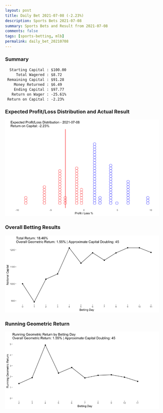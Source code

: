 ```yaml
---
layout: post
title: Daily Bet 2021-07-08 (-2.23%)
description: Sports Bets 2021-07-08
summary: Sports Bets and Result from 2021-07-08
comments: false
tags: [sports-betting, mlb]
permalink: daily_bet_20210708
---
```


### Summary
~~~
  Starting Capital : $100.00
     Total Wagered : $8.72
 Remaining Capital : $91.28
    Money Returned : $6.49
    Ending Capital : $97.77
   Return on Wager : -25.61%
 Return on Capital : -2.23%
 ~~~

### Expected Profit/Loss Distribution and Actual Result
![image](../images/actual20210708.png)

### Overall Betting Results
![image](../images/overall20210708.png)

### Running Geometric Return
![image](../images/return20210708.png)